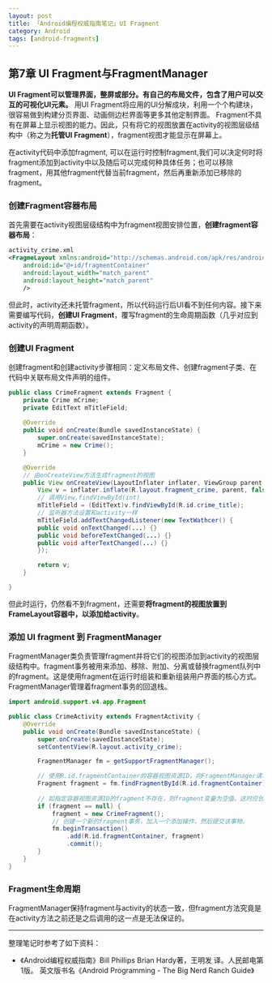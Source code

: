 ```yaml
---
layout: post
title: 「Android编程权威指南笔记」UI Fragment
category: Android
tags: [android-fragments]
---
```


## 第7章 UI Fragment与FragmentManager

**UI Fragment可以管理界面，整屏或部分。有自己的布局文件，包含了用户可以交互的可视化UI元素。**
用UI Fragment将应用的UI分解成块，利用一个个构建块，很容易做到构建分页界面、动画侧边栏界面等更多其他定制界面。
Fragment不具有在屏幕上显示视图的能力。因此，只有将它的视图放置在activity的视图层级结构中（称之为**托管UI Fragment**），fragment视图才能显示在屏幕上。

在activity代码中添加fragment, 可以在运行时控制fragment,我们可以决定何时将fragment添加到activity中以及随后可以完成何种具体任务；也可以移除fragment，用其他fragment代替当前fragment，然后再重新添加已移除的fragment。

### 创建Fragment容器布局

首先需要在activity视图层级结构中为fragment视图安排位置，**创建fragment容器布局**：

<!-- more -->

```xml
activity_crime.xml
<FragmeLayout xmlns:android="http://schemas.android.com/apk/res/android"
    android:id="@+id/fragmentContainer"
    android:layout_width="match_parent"
    android:layout_height="match_parent"
    />
```
但此时，activity还未托管fragment，所以代码运行后UI看不到任何内容。接下来需要编写代码，**创建UI Fragment**，覆写fragment的生命周期函数（几乎对应到activity的声明周期函数）。

### 创建UI Fragment

创建fragment和创建activity步骤相同：定义布局文件、创建fragment子类、在代码中关联布局文件声明的组件。

```Java
public class CrimeFragment extends Fragment {
    private Crime mCrime;
    private EditText mTitleField;
    
    @Override
    public void onCreate(Bundle savedInstanceState) {
        super.onCreate(savedInstanceState);
        mCrime = new Crime();
    }

    @Override
    // 由onCreateView方法生成fragment的视图
    public View onCreateView(LayoutInflater inflater, ViewGroup parent, Bundle savedInstanceState) {
        View v = inflater.inflate(R.layout.fragment_crime, parent, false);
        // 调用View.findViewById(int)
        mTitleField = (EditText)v.findViewById(R.id.crime_title);
        // 监听器方法设置和activity一样
        mTitleField.addTextChangedListener(new TextWathcer() {
	    public void onTextChanged(...) {}
	    public void beforeTextChanged(...) {}
	    public void afterTextChanged(...) {}
        });

        return v;
    }

}
```
但此时运行，仍然看不到fragment，还需要**将fragment的视图放置到FrameLayout容器中，以添加给activity**。

### 添加 UI fragment 到 FragmentManager

FragmentManager类负责管理fragment并将它们的视图添加到activity的视图层级结构中。fragment事务被用来添加、移除、附加、分离或替换fragment队列中的fragment。这是使用fragment在运行时组装和重新组装用户界面的核心方式。FragmentManager管理着fragment事务的回退栈。

```Java
import android.support.v4.app.Fragment

public class CrimeActivity extends FragmentActivity {
    @Override
    public void onCreate(Bundle savedInstanceState) {
        super.onCreate(savedInstanceState);
        setContentView(R.layout.activity_crime);

        FragmentManager fm = getSupportFragmentManager();

        // 使用R.id.fragmentContainer的容器视图资源ID，向FragmentManager请求获取fragment。如要获取的fragment在队列中已经存在，FragmentManager随即会将之返还。
        Fragment fragment = fm.findFragmentById(R.id.fragmentContainer);
	
        // 如指定容器视图资源ID的fragment不存在，则fragment变量为空值。这时应创建一个新的CrimeFragment，并开启一个新的fragment事务(transaction)，然后在事务里将新建的fragment添加到队列中。
        if (fragment == null) {
            fragment = new CrimeFragment();
            // 创建一个新的fragment事务，加入一个添加操作，然后提交该事物。
            fm.beginTransaction()
                .add(R.id.fragmentContainer, fragment)
                .commit();
        }
    }
}
```

### Fragment生命周期

FragmentManager保持fragment与activity的状态一致，但fragment方法究竟是在activity方法之前还是之后调用的这一点是无法保证的。

---

整理笔记时参考了如下资料：

- 《Android编程权威指南》Bill Phillips  Brian Hardy著，王明发 译。人民邮电第1版。
    英文版书名《Android Programming - The Big Nerd Ranch Guide》

